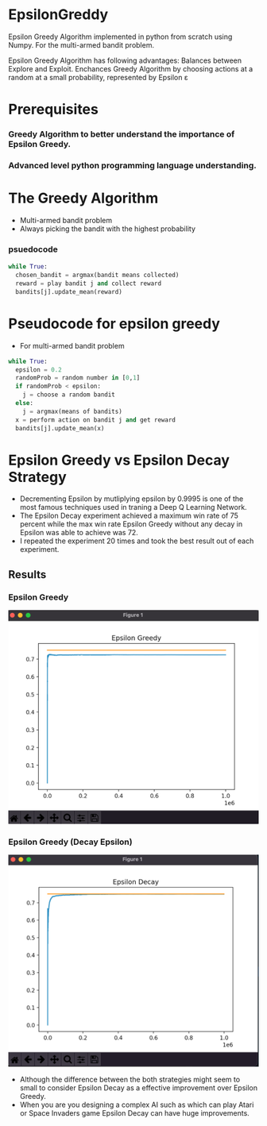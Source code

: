 # EpsilonGreddy
Epsilon Greedy Algorithm implemented in python from scratch using Numpy. For the multi-armed bandit problem.




Epsilon Greedy Algorithm has following advantages:
  Balances between Explore and Exploit.
  Enchances Greedy Algorithm by choosing actions at a random at a small probability, represented by Epsilon ε
  
# Prerequisites
### Greedy Algorithm to better understand the importance of Epsilon Greedy.
### Advanced level python programming language understanding.

# The Greedy Algorithm
* Multi-armed bandit problem
* Always picking the bandit with the highest probability
### psuedocode
```python
while True:
  chosen_bandit = argmax(bandit means collected)
  reward = play bandit j and collect reward
  bandits[j].update_mean(reward)
```


# Pseudocode for epsilon greedy
* For multi-armed bandit problem
```python
while True:
  epsilon = 0.2
  randomProb = random number in [0,1]
  if randomProb < epsilon:
    j = choose a random bandit
  else:
    j = argmax(means of bandits)
  x = perform action on bandit j and get reward
  bandits[j].update_mean(x)
```
# Epsilon Greedy vs Epsilon Decay Strategy
* Decrementing Epsilon by mutliplying epsilon by 0.9995 is one of the most famous techniques used in traning a Deep Q Learning Network.
* The Epsilon Decay experiment achieved a maximum win rate of 75 percent while the max win rate Epsilon Greedy without any decay in Epsilon was able to achieve was 72.
* I repeated the experiment 20 times and took the best result out of each experiment.

## Results

### Epsilon Greedy
![image](EpsilonGreedy.png "72.8% Win rate")

### Epsilon Greedy (Decay Epsilon)
![image](EpsilonDecay.png "75.6% Win rate")


* Although the difference between the both strategies might seem to small to consider Epsilon Decay as a effective improvement over Epsilon Greedy.
 * When you are you designing a complex AI such as which can play Atari or Space Invaders game Epsilon Decay can have huge improvements.